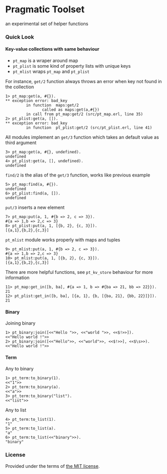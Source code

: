 # Pragmatic Toolset

an experimental set of helper functions 

### Quick Look

#### Key-value collections with same behaviour

- `pt_map` is a wraper around map
- `pt_plist` is some kind of property lists with unique keys
- `pt_mlist` wraps `pt_map` and `pt_plist`

For instance, `get/2` function always throws an error when key not found in the collection

	1> pt_map:get(a, #{}).
	** exception error: bad_key
			 in function  maps:get/2
					called as maps:get(a,#{})
			 in call from pt_map:get/2 (src/pt_map.erl, line 35)
	2> pt_plist:get(a, []). 
	** exception error: bad_key
			 in function  pt_plist:get/2 (src/pt_plist.erl, line 41)

All modules implement an `get/3` function which takes an default value as third argument
	
	3> pt_map:get(a, #{}, undefined).
	undefined
	4> pt_plist:get(a, [], undefined).
	undefined

`find/2` is the alias of the `get/3` function, works like previous example
	
	5> pt_map:find(a, #{}).           
	undefined
	6> pt_plist:find(a, []).          
	undefined

`put/3` inserts a new element

	7> pt_map:put(a, 1, #{b => 2, c => 3}). 
	#{a => 1,b => 2,c => 3}
	8> pt_plist:put(a, 1, [{b, 2}, {c, 3}]).
	[{a,1},{b,2},{c,3}]

`pt_mlist` module works properly with maps and tuples

	9> pt_mlist:put(a, 1, #{b => 2, c => 3}).
	#{a => 1,b => 2,c => 3}
	10> pt_mlist:put(a, 1, [{b, 2}, {c, 3}]). 
	[{a,1},{b,2},{c,3}]

There are more helpful functions, see `pt_kv_store` behaviour for more information

	11> pt_map:get_in([b, ba], #{a => 1, b => #{ba => 21, bb => 22}}).
	21
	12> pt_plist:get_in([b, ba], [{a, 1}, {b, [{ba, 21}, {bb, 22}]}]).
	21

#### Binary

Joining binary

	1> pt_binary:join([<<"Hello ">>, <<"world ">>, <<$!>>]).        
	<<"Hello world !">>
	2> pt_binary:join([<<"Hello">>, <<"world">>, <<$!>>], <<$\s>>). 
	<<"Hello world !">>

#### Term

Any to binary

	1> pt_term:to_binary(1).
	<<"1">>
	2> pt_term:to_binary(a).       
	<<"a">>
	3> pt_term:to_binary("list").
	<<"list">>

Any to list
	
	4> pt_term:to_list(1).              
	"1"
	5> pt_term:to_list(a).
	"a"
	6> pt_term:to_list(<<"binary">>).
	"binary"

### License

Provided under the terms of [the MIT license][license].

[license]:http://www.opensource.org/licenses/MIT

